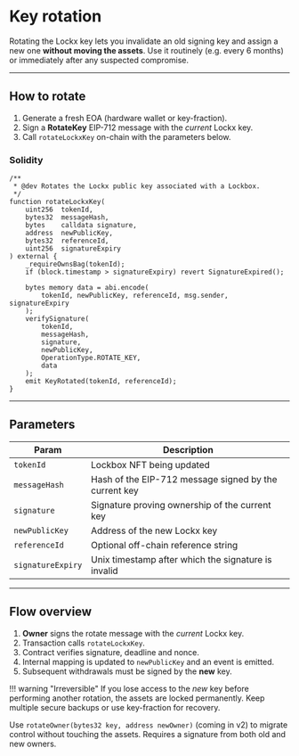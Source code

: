 # Key rotation

Rotating the Lockx key lets you invalidate an old signing key and assign a new one **without moving the assets**.  Use it routinely (e.g. every 6 months) or immediately after any suspected compromise.

---

## How to rotate

1. Generate a fresh EOA (hardware wallet or key-fraction).
2. Sign a **RotateKey** EIP-712 message with the *current* Lockx key.
3. Call `rotateLockxKey` on-chain with the parameters below.

### Solidity

```solidity
/**
 * @dev Rotates the Lockx public key associated with a Lockbox.
 */
function rotateLockxKey(
    uint256  tokenId,
    bytes32  messageHash,
    bytes    calldata signature,
    address  newPublicKey,
    bytes32  referenceId,
    uint256  signatureExpiry
) external {
    _requireOwnsBag(tokenId);
    if (block.timestamp > signatureExpiry) revert SignatureExpired();

    bytes memory data = abi.encode(
        tokenId, newPublicKey, referenceId, msg.sender, signatureExpiry
    );
    verifySignature(
        tokenId,
        messageHash,
        signature,
        newPublicKey,
        OperationType.ROTATE_KEY,
        data
    );
    emit KeyRotated(tokenId, referenceId);
}
```

---

## Parameters

| Param | Description |
|-------|-------------|
| `tokenId` | Lockbox NFT being updated |
| `messageHash` | Hash of the EIP-712 message signed by the current key |
| `signature` | Signature proving ownership of the current key |
| `newPublicKey` | Address of the new Lockx key |
| `referenceId` | Optional off-chain reference string |
| `signatureExpiry` | Unix timestamp after which the signature is invalid |

---

## Flow overview

1. **Owner** signs the rotate message with the *current* Lockx key.
2. Transaction calls `rotateLockxKey`.
3. Contract verifies signature, deadline and nonce.
4. Internal mapping is updated to `newPublicKey` and an event is emitted.
5. Subsequent withdrawals must be signed by the **new** key.

!!! warning "Irreversible"
    If you lose access to the *new* key before performing another rotation, the assets are locked permanently.  Keep multiple secure backups or use key-fraction for recovery.

Use `rotateOwner(bytes32 key, address newOwner)` (coming in v2) to migrate control without touching the assets. Requires a signature from both old and new owners.
